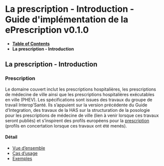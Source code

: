 # La prescription - Introduction - Guide d'implémentation de la ePrescription v0.1.0

* [**Table of Contents**](toc.md)
* **La prescription - Introduction**

## La prescription - Introduction

### Prescription

Le domaine couvert inclut les prescriptions hospitalières, les prescriptions de médecine de ville ainsi que les prescriptions hospitalières exécutables en ville (PHEV). Les spécifications sont issues des travaux du groupe de travail Interop’Santé. Ils s’appuient sur la version précédente du Guide d’Integration, des travaux de la HAS sur la structuration de la posologie pour les prescriptions de médecine de ville (lien à venir lorsque ces travaux seront publiés) et s’inspirent des profils européens pour la [prescription](http://hl7.eu/fhir/mpd) (profils en concertation lorsque ces travaux ont été menés).

#### Détail

* [Vue d’ensemble](prescription-VueEnsemble.md)
* [Cas d’usage](prescription-CasUsage.md)
* [Exemples](prescription-Exemples.md)

